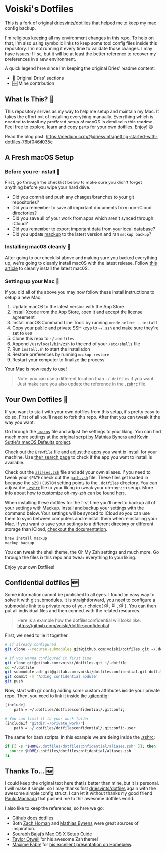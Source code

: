 # Voiski's Dotfiles

This is a fork of original [driesvints/dotfiles](https://github.com/driesvints/dotfiles)
that helped me to keep my mac config backup.

I'm religious keeping all my environment changes in this repo.  To help on that,
I'm also using symbolic links to keep some tool config files inside this
repository. I'm not running it every time to validate those changes. I may have
issues if I so, but it will be at least the better reference to recover my
preferences in a new environment.

A quick legend here since I'm keeping the original Dries' readme content:
* :repeat: Original Dries' sections
* :new: Mine contribution

## What Is This? :repeat:

This repository serves as my way to help me setup and maintain my Mac. It takes the effort out of installing everything manually. Everything which is needed to install my preffered setup of macOS is detailed in this readme. Feel free to explore, learn and copy parts for your own dotfiles. Enjoy! :smile:

Read the blog post: https://medium.com/@driesvints/getting-started-with-dotfiles-76bf046d035c

## A Fresh macOS Setup

### Before you re-install :repeat:

First, go through the checklist below to make sure you didn't forget anything before you wipe your hard drive.

- Did you commit and push any changes/branches to your git repositories?
- Did you remember to save all important documents from non-iCloud directories?
- Did you save all of your work from apps which aren't synced through iCloud?
- Did you remember to export important data from your local database?
- Did you update [mackup](https://github.com/lra/mackup) to the latest version and ran `mackup backup`?

### Installing macOS cleanly :repeat:

After going to our checklist above and making sure you backed everything up, we're going to cleanly install macOS with the latest release. Follow [this article](https://www.imore.com/how-do-clean-install-macos) to cleanly install the latest macOS.

### Setting up your Mac :repeat:

If you did all of the above you may now follow these install instructions to setup a new Mac.

1. Update macOS to the latest version with the App Store
2. Install Xcode from the App Store, open it and accept the license agreement
3. Install macOS Command Line Tools by running `xcode-select --install`
4. Copy your public and private SSH keys to `~/.ssh` and make sure they're set to `600`
5. Clone this repo to `~/.dotfiles`
6. Append `/usr/local/bin/zsh` to the end of your `/etc/shells` file
7. Run `install.sh` to start the installation
8. Restore preferences by running `mackup restore`
9. Restart your computer to finalize the process

Your Mac is now ready to use!

> Note: you can use a different location than `~/.dotfiles` if you want. Just make sure you also update the reference in the [`.zshrc`](./.zshrc) file.

## Your Own Dotfiles :repeat:

If you want to start with your own dotfiles from this setup, it's pretty easy to do so. First of all you'll need to fork this repo. After that you can tweak it the way you want.

Go through the [`.macos`](./.macos) file and adjust the settings to your liking. You can find much more settings at [the original script by Mathias Bynens](https://github.com/mathiasbynens/dotfiles/blob/master/.macos) and [Kevin Suttle's macOS Defaults project](https://github.com/kevinSuttle/MacOS-Defaults).

Check out the [`Brewfile`](./Brewfile) file and adjust the apps you want to install for your machine. Use [their search page](https://caskroom.github.io/search) to check if the app you want to install is available.

Check out the [`aliases.zsh`](./aliases.zsh) file and add your own aliases. If you need to tweak your `$PATH` check out the [`path.zsh`](./path.zsh) file. These files get loaded in because the `$ZSH_CUSTOM` setting points to the `.dotfiles` directory. You can adjust the [`.zshrc`](./.zshrc) file to your liking to tweak your oh-my-zsh setup. More info about how to customize oh-my-zsh can be found [here](https://github.com/robbyrussell/oh-my-zsh/wiki/Customization).

When installing these dotfiles for the first time you'll need to backup all of your settings with Mackup. Install and backup your settings with the command below. Your settings will be synced to iCloud so you can use them to sync between computers and reinstall them when reinstalling your Mac. If you want to save your settings to a different directory or different storage than iCloud, [checkout the documentation](https://github.com/lra/mackup/blob/master/doc/README.md#storage).

```zsh
brew install mackup
mackup backup
```

You can tweak the shell theme, the Oh My Zsh settings and much more. Go through the files in this repo and tweak everything to your liking.

Enjoy your own Dotfiles!

## Confidential dotfiles :new:

Some information cannot be published to all eyes. I found an easy way to solve it with git submodules. It is straightforward, you need to configure a submodule link to a private repo of your choice(
<a href="https://gitlab.com"><img alt="gitlab.com" src="https://about.gitlab.com/ico/favicon.ico"  height="16" width="16"></a>,
<a href="https://bitbucket.org"><img alt="bitbucket.org" src="https://bitbucket.org/favicon.ico"  height="16" width="16"></a>,
<a href="https://github.com"><img alt="github.com" src="https://github.githubassets.com/images/modules/logos_page/Octocat.png"  height="16" width="16"></a>
). You can then put all individual files and then connect with the related resources.

> Here is a example how the dotfilesconfidential will looks like: https://github.com/voiski/dotfilesconfidential

First, we need to tie it together.
```bash
# if already configured
git clone --recurse-submodules git@github.com:voiski/dotfiles.git ~/.dotfile

# if you wanna configured it first time
git clone git@github.com:voiski/dotfiles.git ~/.dotfile
cd ~/.dotfile
git submodule add git@gitlab.com:voiski/dotfilesconfidential.git dotfilesconfidential
git commit -m 'Adding confidential module'
git push
```

Now, start with git config adding some custom attributes inside your private repo. Then, you need to link it inside the [.gitconfig](.gitconfig):
```bash
[include]
	path = ~/.dotfiles/dotfilesconfidential/.gitconfig

# You can limit it to your work folder
[includeIf "gitdir:~/private_work/"]
	path = ~/.dotfiles/dotfilesconfidential/.gitconfig-user
```

The same for bash scripts. In this example we are tieing inside the [.zshrc](.zshrc):
```bash
if [[ -s "$HOME/.dotfiles/dotfilesconfidential/aliases.zsh" ]]; then
  source $HOME/.dotfiles/dotfilesconfidential/aliases.zsh
fi
```

## Thanks To... :new:

I could keep the original text here that is better than mine, but it is personal. I will make it simple, so I may thanks first [driesvints/dotfiles](https://github.com/driesvints/dotfiles) again with the awesome simple config struct. I can let it without thanks my good friend [Paulo Machado](https://github.com/pviniciusfm) that pushed me to this awesome dotfiles world.

I also like to keep the references, so here we go:
* [Github does dotfiles](https://dotfiles.github.io/)
* Both [Zach Holman](https://github.com/holman/dotfiles) and [Mathias Bynens](https://github.com/mathiasbynens/dotfiles) were great sources of inspiration.
* [Sourabh Bajaj](https://twitter.com/sb2nov/)'s [Mac OS X Setup Guide](http://sourabhbajaj.com/mac-setup/)
* [Taylor Otwell](https://twitter.com/taylorotwell) for his awesome Zsh theme!
* [Maxime Fabre](https://twitter.com/anahkiasen) for [his excellent presentation on Homebrew](https://speakerdeck.com/anahkiasen/a-storm-homebrewin).
